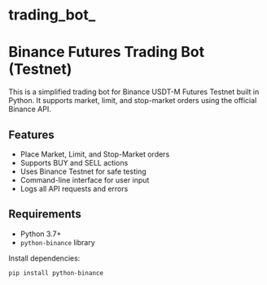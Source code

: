 # trading_bot_

# Binance Futures Trading Bot (Testnet)

This is a simplified trading bot for Binance USDT-M Futures Testnet built in Python. It supports market, limit, and stop-market orders using the official Binance API.

## Features

- Place Market, Limit, and Stop-Market orders
- Supports BUY and SELL actions
- Uses Binance Testnet for safe testing
- Command-line interface for user input
- Logs all API requests and errors

## Requirements

- Python 3.7+
- `python-binance` library

Install dependencies:
```bash
pip install python-binance
